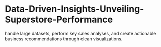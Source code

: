 # Data-Driven-Insights-Unveiling-Superstore-Performance
handle large datasets, perform key sales analyses, and create actionable business recommendations through clean visualizations.
